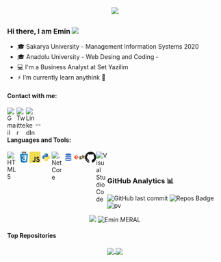 <h1 align="center">
          <a href="https://git.io/typing-svg">
          <img src="https://readme-typing-svg.herokuapp.com/?lines=Hello!+👋;I+am+Emin+MERAL&center=true&size=25">
           </a>
        </h1>
        
### Hi there, I am Emin <img src="https://user-images.githubusercontent.com/42378118/110234147-e3259600-7f4e-11eb-95be-0c4047144dea.gif" width="30">

- 🎓 Sakarya University - Management Information Systems 2020
- 🎓 Anadolu University - Web Desing and Coding -
- 💻 I'm a Business Analyst at Set Yazilim
- ⚡ I’m currently learn anythink :slightly_smiling_face:

#### Contact with me:
[<img align="left" alt="Gmail" width="22px" src="https://cdn.jsdelivr.net/npm/simple-icons@3.13.0/icons/gmail.svg">](mailto:eminmerall@gmail.com)
[<img align="left" alt="Twitter" width="22px" src="https://cdn.jsdelivr.net/npm/simple-icons@v3/icons/twitter.svg" />](https://twitter.com/eminmerall)
[<img align="left" alt="LinkedIn" width="22px" src="https://cdn.jsdelivr.net/npm/simple-icons@v3/icons/linkedin.svg" />](https://www.linkedin.com/in/eminmerall/)

<br/>

--

#### Languages and Tools:

<img align="left" alt="HTML5" width="26px" src="https://www.vectorlogo.zone/logos/w3_html5/w3_html5-icon.svg">
<img align="left" alt="CSS3" width="26px" src="https://raw.githubusercontent.com/github/explore/80688e429a7d4ef2fca1e82350fe8e3517d3494d/topics/css/css.png" />
<img align="left" alt="JavaScript" width="26px" src="https://raw.githubusercontent.com/github/explore/80688e429a7d4ef2fca1e82350fe8e3517d3494d/topics/javascript/javascript.png" />
<img align="left" alt="Python" width="26px" src="https://raw.githubusercontent.com/github/explore/cebd63002168a05a6a642f309227eefeccd92950/topics/python/python.png" />
<img align="left" alt=".Net Core" width="26px" src="https://www.vectorlogo.zone/logos/dotnet/dotnet-icon.svg">
<img align="left" alt="SQL" width="26px" src="https://raw.githubusercontent.com/github/explore/80688e429a7d4ef2fca1e82350fe8e3517d3494d/topics/sql/sql.png">
<img align="left" alt="Git" width="26px" src="https://raw.githubusercontent.com/github/explore/80688e429a7d4ef2fca1e82350fe8e3517d3494d/topics/git/git.png"/>
<img align="left" alt="GitHub" width="26px" src="https://raw.githubusercontent.com/github/explore/78df643247d429f6cc873026c0622819ad797942/topics/github/github.png" /> 
<img align="left" alt="Visual Studio Code" width="26px" src="https://www.vectorlogo.zone/logos/visualstudio_code/visualstudio_code-icon.svg">


<br />
<br />



### GitHub Analytics 📊

![GitHub last commit](https://img.shields.io/github/last-commit/eminmerall/eminmerall)
![Repos Badge](https://badges.pufler.dev/repos/eminmerall)
![pv](https://komarev.com/ghpvc/?username=eminmerall)




<div  align="center">
  
<img height="180em" src="https://github-readme-stats.vercel.app/api/top-langs?username=eminmerall&show_icons=true&locale=en&layout=compact&langs_count=8&" />
   
<img height="180em" src="https://github-readme-stats.vercel.app/api?username=eminmerall&show_icons=true" alt="Emin MERAL"/>
          
 </div>    
<!-- 
<div  align="center">            
<img src="https://github-readme-streak-stats.herokuapp.com/?user=eminmerall&" />         
</div>
-->

#### Top Repositories

<div  align="center">
          
<a href="https://github.com/anuraghazra/github-readme-stats">
  <img align="center" src="https://github-readme-stats.vercel.app/api/pin/?username=eminmerall&repo=UniDrive&theme=buefy" />
</a>
<a href="https://github.com/anuraghazra/anuraghazra.github.io">
  <img align="center" src="https://github-readme-stats.vercel.app/api/pin/?username=eminmerall&repo=Directory_C.Sharp&theme=buefy" />
</a>

</div>
<!---
- 👀 I’m interested in ....
eminmerall/eminmerall is a ✨ special ✨ repository because its `README.md` (this file) appears on your GitHub profile.
You can click the Preview link to take a look at your changes. 
--->
